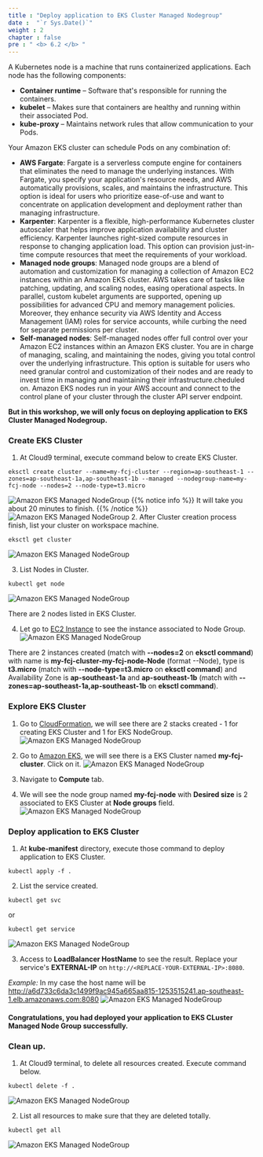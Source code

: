```yaml
---
title : "Deploy application to EKS Cluster Managed Nodegroup"
date :  "`r Sys.Date()`" 
weight : 2 
chapter : false
pre : " <b> 6.2 </b> "
---
```


A Kubernetes node is a machine that runs containerized applications. Each node has the following components:
+ **Container runtime** – Software that's responsible for running the containers.
+ **kubelet** – Makes sure that containers are healthy and running within their associated Pod.
+ **kube-proxy** – Maintains network rules that allow communication to your Pods.

Your Amazon EKS cluster can schedule Pods on any combination of:
- **AWS Fargate**: Fargate is a serverless compute engine for containers that eliminates the need to manage the underlying instances. With Fargate, you specify your application's resource needs, and AWS automatically provisions, scales, and maintains the infrastructure. This option is ideal for users who prioritize ease-of-use and want to concentrate on application development and deployment rather than managing infrastructure.
- **Karpenter**: Karpenter is a flexible, high-performance Kubernetes cluster autoscaler that helps improve application availability and cluster efficiency. Karpenter launches right-sized compute resources in response to changing application load. This option can provision just-in-time compute resources that meet the requirements of your workload.
- **Managed node groups**: Managed node groups are a blend of automation and customization for managing a collection of Amazon EC2 instances within an Amazon EKS cluster. AWS takes care of tasks like patching, updating, and scaling nodes, easing operational aspects. In parallel, custom kubelet arguments are supported, opening up possibilities for advanced CPU and memory management policies. Moreover, they enhance security via AWS Identity and Access Management (IAM) roles for service accounts, while curbing the need for separate permissions per cluster.
- **Self-managed nodes**: Self-managed nodes offer full control over your Amazon EC2 instances within an Amazon EKS cluster. You are in charge of managing, scaling, and maintaining the nodes, giving you total control over the underlying infrastructure. This option is suitable for users who need granular control and customization of their nodes and are ready to invest time in managing and maintaining their infrastructure.cheduled on. Amazon EKS nodes run in your AWS account and connect to the control plane of your cluster through the cluster API server endpoint.

**But in this workshop, we will only focus on deploying application to EKS Cluster Managed Nodegroup.**
### Create EKS Cluster
1. At Cloud9 terminal, execute command below to create EKS Cluster.
```
eksctl create cluster --name=my-fcj-cluster --region=ap-southeast-1 --zones=ap-southeast-1a,ap-southeast-1b --managed --nodegroup-name=my-fcj-node --nodes=2 --node-type=t3.micro
```
![Amazon EKS Managed NodeGroup](../../images/6.deployapptoeks/6.2.managednodegroup/6.2.1.managednodegroup.png?pc=90pt)
{{% notice info %}}
It will take you about 20 minutes to finish. 
{{% /notice %}}
![Amazon EKS Managed NodeGroup](../../images/6.deployapptoeks/6.2.managednodegroup/6.2.2.managednodegroup.png?pc=90pt)
2. After Cluster creation process finish, list your cluster on workspace machine.
```
eksctl get cluster
```
![Amazon EKS Managed NodeGroup](../../images/6.deployapptoeks/6.2.managednodegroup/6.2.3.managednodegroup.png?pc=90pt)

3. List Nodes in Cluster.
```
kubectl get node
```
![Amazon EKS Managed NodeGroup](../../images/6.deployapptoeks/6.2.managednodegroup/6.2.4.managednodegroup.png?pc=89pt)

There are 2 nodes listed in EKS Cluster.

4. Let go to [EC2 Instance](https://ap-southeast-1.console.aws.amazon.com/ec2/home?region=ap-southeast-1#Instances:instanceState=running;tag:alpha.eksctl.io/nodegroup-name=my-fcj-node;v=3;$case=tags:true%5C,client:false;$regex=tags:false%5C,client:false) to see the instance associated to Node Group.
![Amazon EKS Managed NodeGroup](../../images/6.deployapptoeks/6.2.managednodegroup/6.2.5.managednodegroup.png?pc=90pt)

There are 2 instances created (match with **--nodes=2** on **eksctl command**) with name is **my-fcj-cluster-my-fcj-node-Node** (format <Cluster-Name>-<NodeGroup-Name>-Node), type is **t3.micro** (match with **--node-type=t3.micro** on **eksctl command**) and Availability Zone is **ap-southeast-1a** and **ap-southeast-1b** (match with **--zones=ap-southeast-1a,ap-southeast-1b** on **eksctl command**).


### Explore EKS Cluster
1. Go to [CloudFormation](https://ap-southeast-1.console.aws.amazon.com/cloudformation/home?region=ap-southeast-1#/stacks), we will see there are 2 stacks created - 1 for creating EKS Cluster and 1 for EKS NodeGroup.
![Amazon EKS Managed NodeGroup](../../images/6.deployapptoeks/6.2.managednodegroup/6.2.6.managednodegroup.png?pc=90pt)

2. Go to [Amazon EKS](https://ap-southeast-1.console.aws.amazon.com/eks/home?region=ap-southeast-1), we will see there is a EKS Cluster named **my-fcj-cluster**. Click on it.
![Amazon EKS Managed NodeGroup](../../images/6.deployapptoeks/6.2.managednodegroup/6.2.7.managednodegroup.png?pc=90pt)

3. Navigate to **Compute** tab.
4. We will see the node group named **my-fcj-node** with **Desired size** is 2 associated to EKS Cluster at **Node groups** field.
![Amazon EKS Managed NodeGroup](../../images/6.deployapptoeks/6.2.managednodegroup/6.2.8.managednodegroup.png?pc=90pt)

### Deploy application to EKS Cluster
1. At **kube-manifest** directory, execute those command to deploy application to EKS Cluster.
```
kubectl apply -f .
```

2. List the service created.
```
kubectl get svc
```
or
```
kubectl get service
```
![Amazon EKS Managed NodeGroup](../../images/6.deployapptoeks/6.2.managednodegroup/6.2.9.managednodegroup.png?pc=90pt)

3. Access to **LoadBalancer HostName** to see the result. Replace your service's **EXTERNAL-IP** on ```http://<REPLACE-YOUR-EXTERNAL-IP>:8080```.

*Example:* In my case the host name will be http://a6d733c6da3c1499f9ac945a665aa815-1253515241.ap-southeast-1.elb.amazonaws.com:8080
![Amazon EKS Managed NodeGroup](../../images/6.deployapptoeks/6.2.managednodegroup/6.2.10.managednodegroup.png?pc=90pt)


#### Congratulations, you had deployed your application to EKS CLuster Managed Node Group successfully.

### Clean up.
1. At Cloud9 terminal, to delete all resources created. Execute command below.
```
kubectl delete -f .
```
![Amazon EKS Managed NodeGroup](../../images/6.deployapptoeks/6.2.managednodegroup/6.2.11.managednodegroup.png?pc=90pt)

2. List all resources to make sure that they are deleted totally.
```
kubectl get all
```
![Amazon EKS Managed NodeGroup](../../images/6.deployapptoeks/6.2.managednodegroup/6.2.12.managednodegroup.png?pc=90pt)

